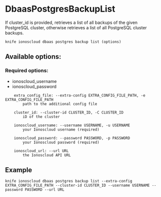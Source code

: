 # DbaasPostgresBackupList

If cluster_id is provided, retrieves a list of all backups of the given PostgreSQL cluster, otherwise retrieves a list of all PostgreSQL cluster backups.

```text
knife ionoscloud dbaas postgres backup list (options)
```

## Available options:

### Required options:

* ionoscloud\_username
* ionoscloud\_password

```text
    extra_config_file: --extra-config EXTRA_CONFIG_FILE_PATH, -e EXTRA_CONFIG_FILE_PATH
        path to the additional config file

    cluster_id: --cluster-id CLUSTER_ID, -C CLUSTER_ID
        iD of the cluster

    ionoscloud_username: --username USERNAME, -u USERNAME
        your Ionoscloud username (required)

    ionoscloud_password: --password PASSWORD, -p PASSWORD
        your Ionoscloud password (required)

    ionoscloud_url: --url URL
        the Ionoscloud API URL

```
## Example

```text
knife ionoscloud dbaas postgres backup list --extra-config EXTRA_CONFIG_FILE_PATH --cluster-id CLUSTER_ID --username USERNAME --password PASSWORD --url URL
```
